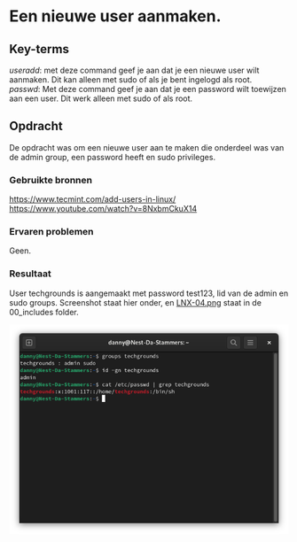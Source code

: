 # Een nieuwe user aanmaken.

## Key-terms
*useradd*: met deze command geef je aan dat je een nieuwe user wilt aanmaken. Dit kan alleen met sudo of als je bent ingelogd als root.  
*passwd*: Met deze command geef je aan dat je een password wilt toewijzen aan een user. Dit werk alleen met sudo of als root.

## Opdracht
De opdracht was om een nieuwe user aan te maken die onderdeel was van de admin group, een password heeft en sudo privileges.

### Gebruikte bronnen
https://www.tecmint.com/add-users-in-linux/
https://www.youtube.com/watch?v=8NxbmCkuX14

### Ervaren problemen
Geen.

### Resultaat
User techgrounds is aangemaakt met password test123, lid van de admin en sudo groups.
Screenshot staat hier onder, en [LNX-04.png](/00_includes/LNX-04.png) staat in de 00_includes folder.

![](/00_includes/LNX-04.png)
